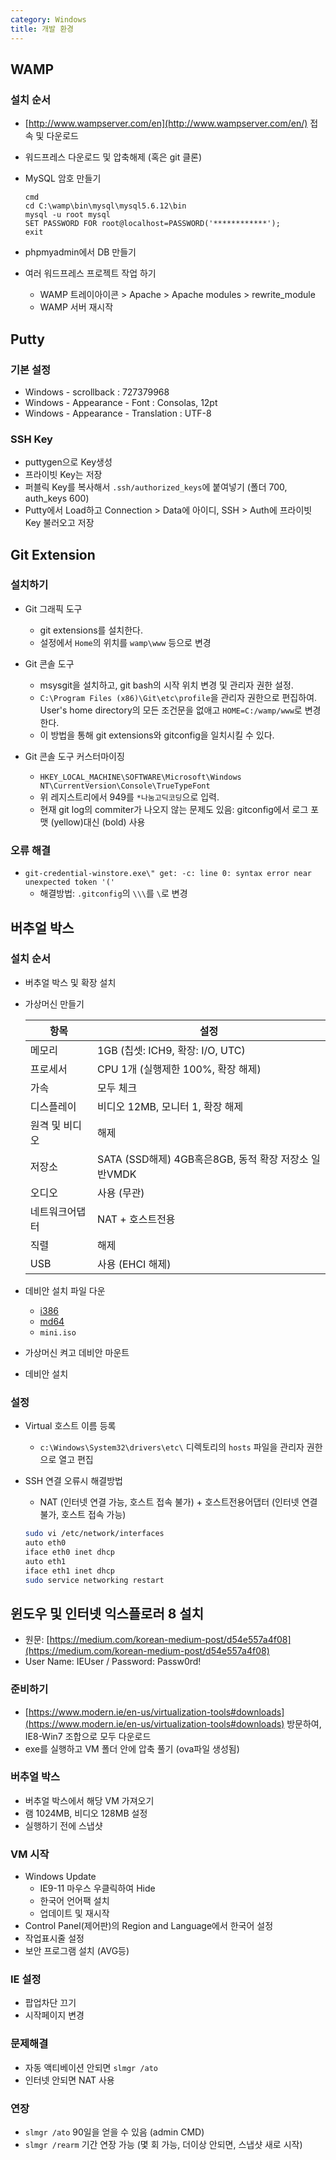 ```yaml
---
category: Windows
title: 개발 환경
---
```



## WAMP

### 설치 순서
* [http://www.wampserver.com/en](http://www.wampserver.com/en/) 접속 및 다운로드
* 워드프레스 다운로드 및 압축해제 (혹은 git 클론)
* MySQL 암호 만들기

  ```
  cmd
  cd C:\wamp\bin\mysql\mysql5.6.12\bin
  mysql -u root mysql
  SET PASSWORD FOR root@localhost=PASSWORD('************');
  exit
  ```

* phpmyadmin에서 DB 만들기
* 여러 워드프레스 프로젝트 작업 하기
  - WAMP 트레이아이콘 > Apache > Apache modules > rewrite_module
  - WAMP 서버 재시작


## Putty

### 기본 설정
* Windows - scrollback : 727379968
* Windows - Appearance - Font : Consolas, 12pt
* Windows - Appearance - Translation : UTF-8

### SSH Key
* puttygen으로 Key생성
* 프라이빗 Key는 저장
* 퍼블릭 Key를 복사해서 `.ssh/authorized_keys`에 붙여넣기 (폴더 700, auth_keys 600)
* Putty에서 Load하고 Connection > Data에 아이디, SSH > Auth에 프라이빗 Key 불러오고 저장


## Git Extension

### 설치하기
* Git 그래픽 도구
  - git extensions를 설치한다.
  - 설정에서 `Home`의 위치를 `wamp\www` 등으로 변경

* Git 콘솔 도구
  - msysgit을 설치하고, git bash의 시작 위치 변경 및 관리자 권한 설정.
  - ```C:\Program Files (x86)\Git\etc\profile```을 관리자 권한으로 편집하여. User's home directory의 모든 조건문을 없애고 ```HOME=C:/wamp/www```로 변경한다.
  - 이 방법을 통해 git extensions와 gitconfig을 일치시킬 수 있다.

* Git 콘솔 도구 커스터마이징
  - `HKEY_LOCAL_MACHINE\SOFTWARE\Microsoft\Windows NT\CurrentVersion\Console\TrueTypeFont`
  - 위 레지스트리에서 949를 ```*나눔고딕코딩```으로 입력.
  - 현재 git log의 commiter가 나오지 않는 문제도 있음: gitconfig에서 로그 포맷 (yellow)대신 (bold) 사용

### 오류 해결
* `git-credential-winstore.exe\" get: -c: line 0: syntax error near unexpected token '('`
  - 해결방법: `.gitconfig`의 `\\\`를 `\`로 변경


## 버추얼 박스

### 설치 순서
* 버추얼 박스 및 확장 설치
* 가상머신 만들기

  항목 | 설정
  ---- | ----
  메모리 | 1GB (칩셋: ICH9, 확장: I/O, UTC)
  프로세서 | CPU 1개 (실행제한 100%, 확장 해제)
  가속 | 모두 체크
  디스플레이 | 비디오 12MB, 모니터 1, 확장 해제
  원격 및 비디오 | 해제
  저장소 | SATA (SSD해제) 4GB혹은8GB, 동적 확장 저장소 일반VMDK
  오디오 | 사용 (무관)
  네트워크어댑터 | NAT + 호스트전용
  직렬 | 해제
  USB | 사용 (EHCI 해제)

* 데비안 설치 파일 다운
  - [i386](http://ftp.nl.debian.org/debian/dists/wheezy/main/installer-i386/current/images/netboot/)
  - [md64](http://ftp.nl.debian.org/debian/dists/wheezy/main/installer-amd64/current/images/netboot/)
  - `mini.iso`
* 가상머신 켜고 데비안 마운트
* 데비안 설치

### 설정

* Virtual 호스트 이름 등록
  - `c:\Windows\System32\drivers\etc\` 디렉토리의 `hosts` 파일을 관리자 권한으로 열고 편집

* SSH 연결 오류시 해결방법
  - NAT (인터넷 연결 가능, 호스트 접속 불가) + 호스트전용어댑터 (인터넷 연결 불가, 호스트 접속 가능)

  ```bash
  sudo vi /etc/network/interfaces
  auto eth0
  iface eth0 inet dhcp
  auto eth1
  iface eth1 inet dhcp
  sudo service networking restart
  ```


## 윈도우 및 인터넷 익스플로러 8 설치
* 원문: [https://medium.com/korean-medium-post/d54e557a4f08](https://medium.com/korean-medium-post/d54e557a4f08)
* User Name: IEUser / Password: Passw0rd!

### 준비하기
* [https://www.modern.ie/en-us/virtualization-tools#downloads](https://www.modern.ie/en-us/virtualization-tools#downloads) 방문하여, IE8-Win7 조합으로 모두 다운로드
* exe를 실행하고 VM 폴더 안에 압축 풀기 (ova파일 생성됨)

### 버추얼 박스
* 버추얼 박스에서 해당 VM 가져오기
* 램 1024MB, 비디오 128MB 설정
* 실행하기 전에 스냅샷

### VM 시작
* Windows Update
  - IE9-11 마우스 우클릭하여 Hide
  - 한국어 언어팩 설치
  - 업데이트 및 재시작
* Control Panel(제어판)의 Region and Language에서 한국어 설정
* 작업표시줄 설정
* 보안 프로그램 설치 (AVG등)

### IE 설정
* 팝업차단 끄기
* 시작페이지 변경

### 문제해결
* 자동 액티베이션 안되면 `slmgr /ato`
* 인터넷 안되면 NAT 사용

### 연장
* `slmgr /ato` 90일을 얻을 수 있음 (admin CMD)
* `slmgr /rearm` 기간 연장 가능 (몇 회 가능, 더이상 안되면, 스냅샷 새로 시작)
